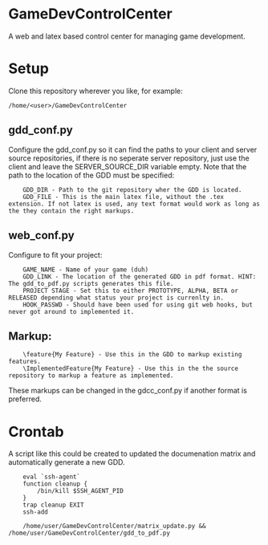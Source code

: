 # GameDevControlCenter
A web and latex based control center for managing game development.

# Setup
Clone this repository wherever you like, for example:

    /home/<user>/GameDevControlCenter

## gdd_conf.py
Configure the gdd_conf.py so it can find the paths to your client and server source repositories, if there is no seperate server repository, just use the client and leave the SERVER_SOURCE_DIR variable empty.
Note that the path to the location of the GDD must be specified:
```
    GDD_DIR - Path to the git repository wher the GDD is located.
    GDD_FILE - This is the main latex file, without the .tex extension. If not latex is used, any text format would work as long as the they contain the right markups.
```
## web_conf.py
Configure to fit your project:
```
    GAME_NAME - Name of your game (duh)
    GDD_LINK - The location of the generated GDD in pdf format. HINT: The gdd_to_pdf.py scripts generates this file.
    PROJECT STAGE - Set this to either PROTOTYPE, ALPHA, BETA or RELEASED depending what status your project is currenlty in.
    HOOK_PASSWD - Should have been used for using git web hooks, but never got around to implemented it.
```
## Markup:
```
    \feature{My Feature} - Use this in the GDD to markup existing features.
    \ImplementedFeature{My Feature} - Use this in the the source repository to markup a feature as implemented.
```

These markups can be changed in the gdcc_conf.py if another format is preferred.

# Crontab
A script like this could be created to updated the documenation matrix and automatically generate a new GDD.
```
    eval `ssh-agent`
    function cleanup {
        /bin/kill $SSH_AGENT_PID
    }
    trap cleanup EXIT
    ssh-add

    /home/user/GameDevControlCenter/matrix_update.py && /home/user/GameDevControlCenter/gdd_to_pdf.py
```            
